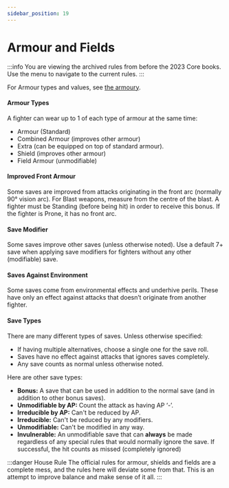 ```yaml
---
sidebar_position: 19
---
```


# Armour and Fields

:::info
You are viewing the archived rules from before the 2023 Core books. Use the menu to navigate to the current rules.
:::

For Armour types and values, see [the armoury](/docs/reference-tables/armoury/armour-and-fields).

#### Armour Types

A fighter can wear up to 1 of each type of armour at the same time:

- Armour (Standard)
- Combined Armour (improves other armour)
- Extra (can be equipped on top of standard armour).
- Shield (improves other armour)
- Field Armour (unmodifiable)

#### Improved Front Armour

Some saves are improved from attacks originating in the front arc (normally 90° vision arc). For Blast weapons, measure from the centre of the blast. A fighter must be Standing (before being hit) in order to receive this bonus. If the fighter is Prone, it has no front arc.

#### Save Modifier

Some saves improve other saves (unless otherwise noted). Use a default 7+ save when applying save modifiers for fighters without any other (modifiable) save.

#### Saves Against Environment

Some saves come from environmental effects and underhive perils. These have only an effect against attacks that doesn’t originate from another fighter.

#### Save Types

There are many different types of saves. Unless otherwise specified:

- If having multiple alternatives, choose a single one for the save roll.
- Saves have no effect against attacks that ignores saves completely.
- Any save counts as normal unless otherwise noted.

Here are other save types:

- **Bonus:** A save that can be used in addition to the normal save (and in addition to other bonus saves).
- **Unmodifiable by AP:** Count the attack as having AP ‘-’.
- **Irreducible by AP:** Can't be reduced by AP.
- **Irreducible:** Can't be reduced by any modifiers.
- **Unmodifiable:** Can't be modified in any way.
- **Invulnerable:** An unmodifiable save that can **always** be made regardless of any special rules that would normally ignore the save. If successful, the hit counts as missed (completely ignored)

:::danger House Rule
The official rules for armour, shields and fields are a complete mess, and the rules here will deviate some from that. This is an attempt to improve balance and make sense of it all.
:::
